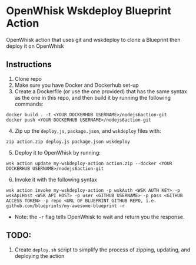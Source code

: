 # OpenWhisk Wskdeploy Blueprint Action
OpenWhisk action that uses git and wskdeploy to clone a Blueprint then deploy it on OpenWhisk

## Instructions
1. Clone repo
2. Make sure you have Docker and Dockerhub set-up
3. Create a Dockerfile (or use the one provided) that has the same syntax as the one in this repo, and then build it by running the following commands:

```
docker build . -t <YOUR DOCKERHUB USERNAME>/nodejs6action-git
docker push <YOUR DOCKERHUB USERNAME>/nodejs6action-git
```

4. Zip up the `deploy.js`, `package.json`, and `wskdeploy` files with:

```
zip action.zip deploy.js package.json wskdeploy
```

5. Deploy it to OpenWhisk by running:

```
wsk action update my-wskdeploy-action action.zip --docker <YOUR DOCKERHUB USERNAME>/nodejs6action-git
```

6. Invoke it with the following syntax

```
wsk action invoke my-wskdeploy-action -p wskAuth <WSK AUTH KEY> -p wskApiHost <WSK API HOST> -p user <GITHUB USERNAME> -p pass <GITHUB ACCESS TOKEN> -p repo <URL OF BLUEPRINT GITHUB REPO, i.e. github.com/blueprints/my-awesome-blueprint -r
```

* Note: the `-r` flag tells OpenWhisk to wait and return you the response.


## TODO:
1. Create `deploy.sh` script to simplify the process of zipping, updating, and deploying the action
